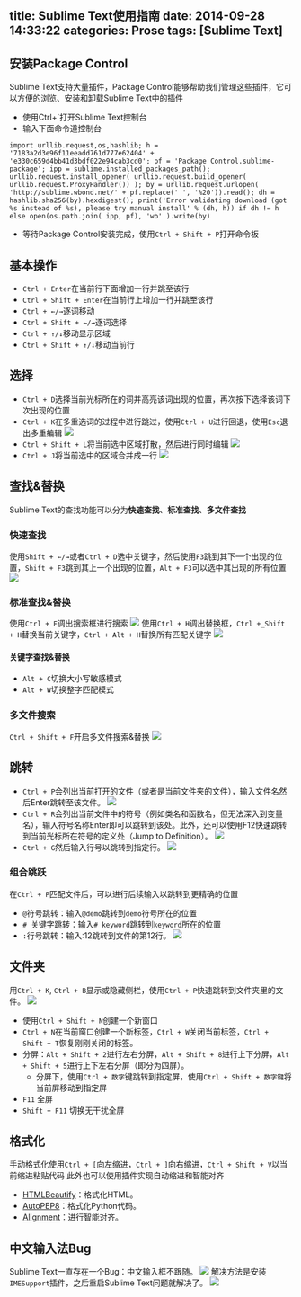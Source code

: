 title: Sublime Text使用指南
date: 2014-09-28 14:33:22
categories: Prose
tags: [Sublime Text]
---
<!--more-->
## 安装Package Control
Sublime Text支持大量插件，Package Control能够帮助我们管理这些插件，它可以方便的浏览、安装和卸载Sublime Text中的插件
- 使用Ctrl+`打开Sublime Text控制台
- 输入下面命令道控制台
```shell
import urllib.request,os,hashlib; h = '7183a2d3e96f11eeadd761d777e62404' + 'e330c659d4bb41d3bdf022e94cab3cd0'; pf = 'Package Control.sublime-package'; ipp = sublime.installed_packages_path(); urllib.request.install_opener( urllib.request.build_opener( urllib.request.ProxyHandler()) ); by = urllib.request.urlopen( 'http://sublime.wbond.net/' + pf.replace(' ', '%20')).read(); dh = hashlib.sha256(by).hexdigest(); print('Error validating download (got %s instead of %s), please try manual install' % (dh, h)) if dh != h else open(os.path.join( ipp, pf), 'wb' ).write(by)
```
- 等待Package Control安装完成，使用`Ctrl + Shift + P`打开命令板
## 基本操作
- `Ctrl + Enter`在当前行下面增加一行并跳至该行
- `Ctrl + Shift + Enter`在当前行上增加一行并跳至该行
- `Ctrl + ←/→`逐词移动
- `Ctrl + Shift + ←/→`逐词选择
- `Ctrl + ↑/↓`移动显示区域
- `Ctrl + Shift + ↑/↓`移动当前行
## 选择
- `Ctrl + D`选择当前光标所在的词并高亮该词出现的位置，再次按下选择该词下次出现的位置
- `Ctrl + K`在多重选词的过程中进行跳过，使用`Ctrl + U`进行回退，使用`Esc`退出多重编辑
![](/img/14092801.gif)
- `Ctrl + Shift + L`将当前选中区域打散，然后进行同时编辑
![](/img/14092802.gif)
- `Ctrl + J`将当前选中的区域合并成一行
![](/img/14092803.gif)
## 查找&替换
Sublime Text的查找功能可以分为**快速查找**、**标准查找**、**多文件查找**
### 快速查找
使用`Shift + ←/→`或者`Ctrl + D`选中关键字，然后使用`F3`跳到其下一个出现的位置，`Shift + F3`跳到其上一个出现的位置，`Alt + F3`可以选中其出现的所有位置
![](/img/14092804.gif)
### 标准查找&替换
使用`Ctrl + F`调出搜索框进行搜索
![](/img/14092805.jpg)
使用`Ctrl + H`调出替换框，`Ctrl +_Shift + H`替换当前关键字，`Ctrl + Alt + H`替换所有匹配关键字
![](/img/14092806.jpg)
#### 关键字查找&替换
- `Alt + C`切换大小写敏感模式
- `Alt + W`切换整字匹配模式
### 多文件搜索
`Ctrl + Shift + F`开启多文件搜索&替换
![](/img/14092807.jpg)
## 跳转
- `Ctrl + P`会列出当前打开的文件（或者是当前文件夹的文件），输入文件名然后Enter跳转至该文件。
![](/img/14092808.gif)
- `Ctrl + R`会列出当前文件中的符号（例如类名和函数名，但无法深入到变量名），输入符号名称Enter即可以跳转到该处。此外，还可以使用F12快速跳转到当前光标所在符号的定义处（Jump to Definition）。
![](/img/14092809.gif)
- `Ctrl + G`然后输入行号以跳转到指定行。
![](/img/14092810.gif)
### 组合跳跃
在`Ctrl + P`匹配文件后，可以进行后续输入以跳转到更精确的位置
- `@`符号跳转：输入`@demo`跳转到`demo`符号所在的位置
- `# `关键字跳转：输入`# keyword`跳转到`keyword`所在的位置
- `:`行号跳转：输入:12跳转到文件的第12行。
![](/img/14092811.gif)
## 文件夹
用`Ctrl + K`, `Ctrl + B`显示或隐藏侧栏，使用`Ctrl + P`快速跳转到文件夹里的文件。
![](/img/14092814.jpg)
- 使用`Ctrl + Shift + N`创建一个新窗口
- `Ctrl + N`在当前窗口创建一个新标签，`Ctrl + W`关闭当前标签，`Ctrl + Shift + T`恢复刚刚关闭的标签。
- 分屏：`Alt + Shift + 2`进行左右分屏，`Alt + Shift + 8`进行上下分屏，`Alt + Shift + 5`进行上下左右分屏（即分为四屏）。
	+ 分屏下，使用`Ctrl + 数字`键跳转到指定屏，使用`Ctrl + Shift + 数字键`将当前屏移动到指定屏
- `F11` 全屏
- `Shift + F11` 切换无干扰全屏
## 格式化
手动格式化使用`Ctrl + [`向左缩进，`Ctrl + ]`向右缩进，`Ctrl + Shift + V`以当前缩进粘贴代码
此外也可以使用插件实现自动缩进和智能对齐
- [HTMLBeautify](https://sublime.wbond.net/packages/HTMLBeautify)：格式化HTML。
- [AutoPEP8](https://sublime.wbond.net/packages/AutoPEP8)：格式化Python代码。
- [Alignment](https://sublime.wbond.net/packages/Alignment)：进行智能对齐。
## 中文输入法Bug
Sublime Text一直存在一个Bug：中文输入框不跟随。
![](/img/14092812.jpg)
解决方法是安装`IMESupport`插件，之后重启Sublime Text问题就解决了。
![](/img/14092813.jpg)

